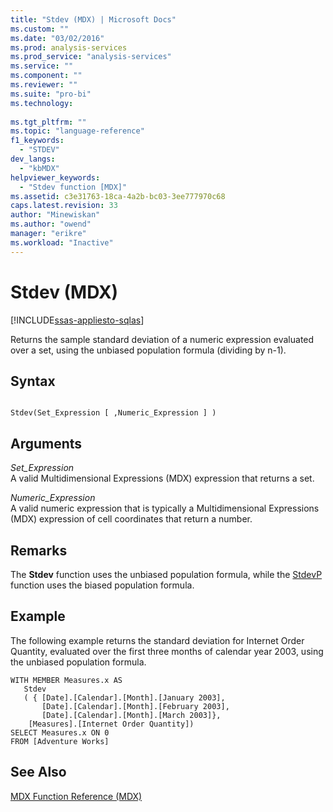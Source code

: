 ```yaml
---
title: "Stdev (MDX) | Microsoft Docs"
ms.custom: ""
ms.date: "03/02/2016"
ms.prod: analysis-services
ms.prod_service: "analysis-services"
ms.service: ""
ms.component: ""
ms.reviewer: ""
ms.suite: "pro-bi"
ms.technology: 
  
ms.tgt_pltfrm: ""
ms.topic: "language-reference"
f1_keywords: 
  - "STDEV"
dev_langs: 
  - "kbMDX"
helpviewer_keywords: 
  - "Stdev function [MDX]"
ms.assetid: c3e31763-18ca-4a2b-bc03-3ee777970c68
caps.latest.revision: 33
author: "Minewiskan"
ms.author: "owend"
manager: "erikre"
ms.workload: "Inactive"
---
```

# Stdev (MDX)
[!INCLUDE[ssas-appliesto-sqlas](../includes/ssas-appliesto-sqlas.md)]

  Returns the sample standard deviation of a numeric expression evaluated over a set, using the unbiased population formula (dividing by n-1).  
  
## Syntax  
  
```  
  
Stdev(Set_Expression [ ,Numeric_Expression ] )  
```  
  
## Arguments  
 *Set_Expression*  
 A valid Multidimensional Expressions (MDX) expression that returns a set.  
  
 *Numeric_Expression*  
 A valid numeric expression that is typically a Multidimensional Expressions (MDX) expression of cell coordinates that return a number.  
  
## Remarks  
 The **Stdev** function uses the unbiased population formula, while the [StdevP](../mdx/stdevp-mdx.md) function uses the biased population formula.  
  
## Example  
 The following example returns the standard deviation for Internet Order Quantity, evaluated over the first three months of calendar year 2003, using the unbiased population formula.  
  
```  
WITH MEMBER Measures.x AS   
   Stdev   
   ( { [Date].[Calendar].[Month].[January 2003],  
       [Date].[Calendar].[Month].[February 2003],  
       [Date].[Calendar].[Month].[March 2003]},  
    [Measures].[Internet Order Quantity])  
SELECT Measures.x ON 0  
FROM [Adventure Works]  
```  
  
## See Also  
 [MDX Function Reference &#40;MDX&#41;](../mdx/mdx-function-reference-mdx.md)  
  
  
